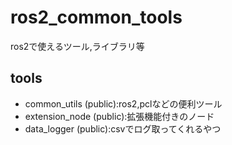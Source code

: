 # ros2_common_tools
ros2で使えるツール,ライブラリ等
## tools
- common_utils (public):ros2,pclなどの便利ツール
- extension_node (public):拡張機能付きのノード
- data_logger (public):csvでログ取ってくれるやつ
